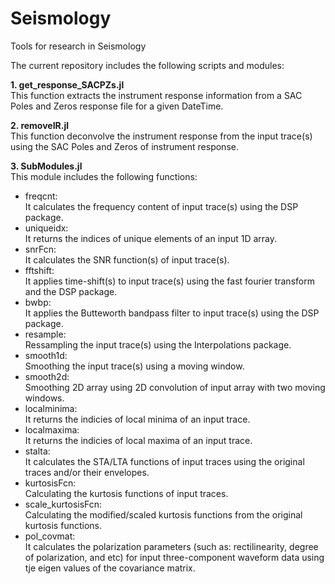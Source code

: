 # Seismology
Tools for research in Seismology

The current repository includes the following scripts and modules:

**1. get_response_SACPZs.jl**\
This function extracts the instrument response information from a SAC Poles and Zeros response file for a given DateTime.

**2. removeIR.jl**\
This function deconvolve the instrument response from the input trace(s) using the SAC Poles and Zeros of instrument response.

**3. SubModules.jl**\
This module includes the following functions:
- freqcnt:\
It calculates the frequency content of input trace(s) using the DSP package.
- uniqueidx:\
  It returns the indices of unique elements of an input 1D array.
- snrFcn:\
  It calculates the SNR function(s) of input trace(s).
- fftshift:\
  It applies time-shift(s) to input trace(s) using the fast fourier transform and the DSP package.
- bwbp:\
  It applies the Butteworth bandpass filter to input trace(s) using the DSP package.
- resample:\
  Ressampling the input trace(s) using the Interpolations package.
- smooth1d:\
  Smoothing the input trace(s) using a moving window.
- smooth2d:\
  Smoothing 2D array using 2D convolution of input array with two moving windows.
- localminima:\
  It returns the indicies of local minima of an input trace.
- localmaxima:\
  It returns the indicies of local maxima of an input trace.
- stalta:\
  It calculates the STA/LTA functions of input traces using the original traces and/or their envelopes.
- kurtosisFcn:\
  Calculating the kurtosis functions of input traces.
- scale_kurtosisFcn:\
  Calculating the modified/scaled kurtosis functions from the original kurtosis functions.
- pol_covmat:\
  It calculates the polarization parameters (such as: rectilinearity, degree of polarization, and etc) for input three-component waveform data using tje eigen values of the covariance matrix.
  


